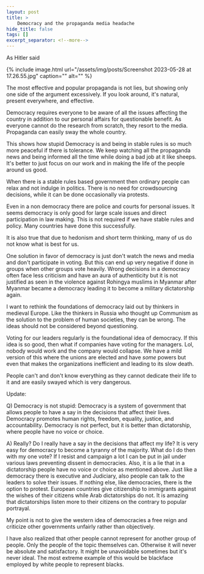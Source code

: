 ```yaml
---
layout: post
title: >
    Democracy and the propaganda media headache
hide_title: false
tags: []
excerpt_separator: <!--more-->
---
```

As Hitler said

{% include image.html url="/assets/img/posts/Screenshot 2023-05-28 at 17.26.55.jpg" caption="" alt="" %}

The most effective and popular propaganda is not lies, but showing only one side of the argument excessively. If you look around, it's natural, present everywhere, and effective.

Democracy requires everyone to be aware of all the issues affecting the country in addition to our personal affairs for questionable benefit. As everyone cannot do the research from scratch, they resort to the media. Propaganda can easily sway the whole country.

This shows how stupid Democracy is and being in stable rules is so much more peaceful if there is tolerance. We keep watching all the propaganda news and being informed all the time while doing a bad job at it like sheeps.
It's better to just focus on our work and in making the life of the people around us good.

When there is a stable rules based government then ordinary people can relax and not indulge in politics. There is no need for crowdsourcing decisions, while it can be done occasionally via protests.

Even in a non democracy there are police and courts for personal issues. It seems democracy is only good for large scale issues and direct participation in law making. This is not required if we have stable rules and policy. Many countries have done this successfully.

It is also true that due to hedonism and short term thinking, many of us do not know what is best for us.

One solution in favor of democracy is just don't watch the news and media and don't participate in voting. But this can end up very negative if done in groups when other groups vote heavily. Wrong decisions in a democracy often face less criticism and have an aura of authenticity but it is not justified as seen in the violence against Rohingya muslims in Myanmar after Myanmar became a democracy leading it to become a military dictatorship again.

I want to rethink the foundations of democracy laid out by thinkers in medieval Europe. Like the thinkers in Russia who thought up Communism as the solution to the problem of human societies, they can be wrong. The ideas should not be considered beyond questioning.

Voting for our leaders regularly is the foundational idea of democracy. If this idea is so good, then what if companies have voting for the managers. Lol, nobody would work and the company would collapse. We have a mild version of this where the unions are elected and have _some_ powers but even that makes the organizations inefficient and leading to its slow death.

People can't and don't know everything as they cannot dedicate their life to it and are easily swayed which is very dangerous.


Update: 



Q) Democracy is not stupid: Democracy is a system of government that allows people to have a say in the decisions that affect their lives. Democracy promotes human rights, freedom, equality, justice, and accountability. Democracy is not perfect, but it is better than dictatorship, where people have no voice or choice.

A) Really? Do I really have a say in the decisions that affect my life? It is very easy for democracy to become a tyranny of the majority. What do I do then with my one vote? If I resist and campaign a lot I can be put in jail under various laws preventing dissent in democracies. Also, it is a lie that in a dictatorship people have no voice or choice as mentioned above. Just like a democracy there is executive and Judiciary, also people can talk to the leaders to solve their issues. If nothing else, like democracies, there is the option to protest.
European countries give citizenship to immigrants against the wishes of their citizens while Arab dictatorships do not. It is amazing that dictatorships listen more to their citizens on the contrary to popular portrayal.



My point is not to give the western idea of democracies a free reign and criticize other governments unfairly rather than objectively.


I have also realized that other people cannot represent for another group of people. Only the people of the topic themselves can. Otherwise it will never be absolute and satisfactory. It might be unavoidable sometimes but it's never ideal. The most extreme example of this would be blackface employed by white people to represent blacks.

